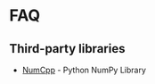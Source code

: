 # FAQ

## Third-party libraries

- [NumCpp](https://github.com/dpilger26/NumCpp) - Python NumPy Library
